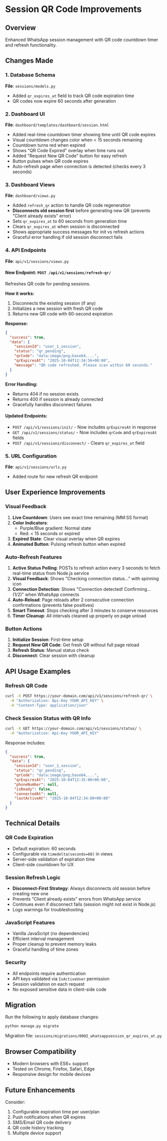 # Session QR Code Improvements

## Overview
Enhanced WhatsApp session management with QR code countdown timer and refresh functionality.

## Changes Made

### 1. Database Schema
**File**: `sessions/models.py`
- Added `qr_expires_at` field to track QR code expiration time
- QR codes now expire 60 seconds after generation

### 2. Dashboard UI
**File**: `dashboard/templates/dashboard/session.html`
- Added real-time countdown timer showing time until QR code expires
- Visual countdown changes color when < 15 seconds remaining
- Countdown turns red when expired
- Shows "QR Code Expired" overlay when time runs out
- Added "Request New QR Code" button for easy refresh
- Button pulses when QR code expires
- Auto-refresh page when connection is detected (checks every 3 seconds)

### 3. Dashboard Views
**File**: `dashboard/views.py`
- Added `refresh_qr` action to handle QR code regeneration
- **Disconnects old session first** before generating new QR (prevents "Client already exists" error)
- Sets `qr_expires_at` to 60 seconds from generation time
- Clears `qr_expires_at` when session is disconnected
- Shows appropriate success messages for init vs refresh actions
- Graceful error handling if old session disconnect fails

### 4. API Endpoints
**File**: `api/v1/sessions/views.py`

#### New Endpoint: `POST /api/v1/sessions/refresh-qr/`
Refreshes QR code for pending sessions.

**How it works:**
1. Disconnects the existing session (if any)
2. Initializes a new session with fresh QR code
3. Returns new QR code with 60-second expiration

**Response:**
```json
{
  "success": true,
  "data": {
    "sessionId": "user_1_session",
    "status": "qr_pending",
    "qrCode": "data:image/png;base64,...",
    "qrExpiresAt": "2025-10-04T12:34:56+00:00",
    "message": "QR code refreshed. Please scan within 60 seconds."
  }
}
```

**Error Handling:**
- Returns 404 if no session exists
- Returns 400 if session is already connected
- Gracefully handles disconnect failures

#### Updated Endpoints:
- `POST /api/v1/sessions/init/` - Now includes `qrExpiresAt` in response
- `GET /api/v1/sessions/status/` - Now includes `qrCode` and `qrExpiresAt` fields
- `POST /api/v1/sessions/disconnect/` - Clears `qr_expires_at` field

### 5. URL Configuration
**File**: `api/v1/sessions/urls.py`
- Added route for new refresh QR endpoint

## User Experience Improvements

### Visual Feedback
1. **Live Countdown**: Users see exact time remaining (MM:SS format)
2. **Color Indicators**: 
   - Purple/Blue gradient: Normal state
   - Red: < 15 seconds or expired
3. **Expired State**: Clear visual overlay when QR expires
4. **Animated Button**: Pulsing refresh button when expired

### Auto-Refresh Features
1. **Active Status Polling**: POSTs to refresh action every 3 seconds to fetch real-time status from Node.js service
2. **Visual Feedback**: Shows "Checking connection status..." with spinning icon
3. **Connection Detection**: Shows "Connection detected! Confirming... (1/2)" when WhatsApp connects
4. **Auto-Reload**: Page reloads after 2 consecutive connection confirmations (prevents false positives)
5. **Smart Timeout**: Stops checking after 3 minutes to conserve resources
6. **Timer Cleanup**: All intervals cleaned up properly on page unload

### Button Actions
1. **Initialize Session**: First-time setup
2. **Request New QR Code**: Get fresh QR without full page reload
3. **Refresh Status**: Manual status check
4. **Disconnect**: Clear session with cleanup

## API Usage Examples

### Refresh QR Code
```bash
curl -X POST https://your-domain.com/api/v1/sessions/refresh-qr/ \
  -H "Authorization: Api-Key YOUR_API_KEY" \
  -H "Content-Type: application/json"
```

### Check Session Status with QR Info
```bash
curl -X GET https://your-domain.com/api/v1/sessions/status/ \
  -H "Authorization: Api-Key YOUR_API_KEY"
```

Response includes:
```json
{
  "success": true,
  "data": {
    "sessionId": "user_1_session",
    "status": "qr_pending",
    "qrCode": "data:image/png;base64,...",
    "qrExpiresAt": "2025-10-04T12:35:00+00:00",
    "phoneNumber": null,
    "isReady": false,
    "connectedAt": null,
    "lastActiveAt": "2025-10-04T12:34:00+00:00"
  }
}
```

## Technical Details

### QR Code Expiration
- Default expiration: 60 seconds
- Configurable via `timedelta(seconds=60)` in views
- Server-side validation of expiration time
- Client-side countdown for UX

### Session Refresh Logic
- **Disconnect-First Strategy**: Always disconnects old session before creating new one
- Prevents "Client already exists" errors from WhatsApp service
- Continues even if disconnect fails (session might not exist in Node.js)
- Logs warnings for troubleshooting

### JavaScript Features
- Vanilla JavaScript (no dependencies)
- Efficient interval management
- Proper cleanup to prevent memory leaks
- Graceful handling of time zones

### Security
- All endpoints require authentication
- API keys validated via `IsActiveUser` permission
- Session validation on each request
- No exposed sensitive data in client-side code

## Migration
Run the following to apply database changes:
```bash
python manage.py migrate
```

Migration file: `sessions/migrations/0002_whatsappsession_qr_expires_at.py`

## Browser Compatibility
- Modern browsers with ES6+ support
- Tested on Chrome, Firefox, Safari, Edge
- Responsive design for mobile devices

## Future Enhancements
Consider:
1. Configurable expiration time per user/plan
2. Push notifications when QR expires
3. SMS/Email QR code delivery
4. QR code history tracking
5. Multiple device support

